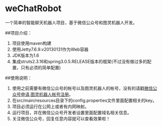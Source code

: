 # weChatRobot
一个简单的智能聊天机器人项目，基于微信公众号和图灵机器人开发。

##项目介绍：
1. 项目使用maven构建
2. 使用Jetty7.6.9.v20130131作为Web容器
3. JDK版本为1.6
4. 集成struts2.3.16和spring3.0.5.RELEASE版本的框架(不过没有做过多的配置，只有必须的简单配置)

##使用说明：
1. 使用之前需要有微信公众号的帐号以及图灵机器人的帐号，没有的请戳[微信公众号申请](https://mp.weixin.qq.com/cgi-bin/readtemplate?t=register/step1_tmpl&lang=zh_CN),[图灵机器人帐号注册](http://www.tuling123.com/openapi/cloud/register.jsp)。
2. 在src/main/resources目录下的config.properties文件里面配置相关的key。
3. 项目必须运行在公网上或者有内网映射。
4. 运行项目，并在微信公众号开发者设置里面配置域名相关信息。
5. 关注微信公众号，回复任意内容就可以查看效果啦！

